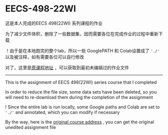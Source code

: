 # EECS-498-22WI

这是本人完成的EECS 498(22WI) 系列课程的作业

为了减少文件体积，删除了一些数据集，因而需要各位在完成作业的过程中重新下载

！由于是在本地跑完的整个lab，所以一些 GooglePATH 和 Colab设置成了 ``'./'`` 以及被注释，如有需要各位可以自行修改

对了，这里是[原课程地址](https://web.eecs.umich.edu/~justincj/teaching/eecs498/WI2022/) ，可以获取到最初未编辑过的作业文件



---



This is the assignment of EECS 498(22WI) series course that I completed

In order to reduce the file size, some data sets have been deleted, so you will need to re-download them during the completion of the assignment

! Since the entire lab is run locally, some Google paths and Colab are set to ``'./'``  and annotated, which you can modify if necessary

By the way, here is the [original course address](https://web.eecs.umich.edu/~justincj/teaching/eecs498/WI2022/) , you can get the original unedited assignment file


